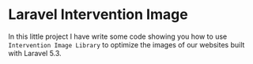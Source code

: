 # Laravel Intervention Image
In this little project I have write some code showing you how to use `Intervention Image Library` to optimize the images of our websites built with Laravel 5.3.
